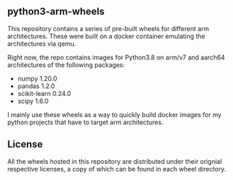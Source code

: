 ## python3-arm-wheels

This repository contains a series of pre-built wheels for different arm architectures.
These were built on a docker container emulating the architectures via qemu.

Right now, the repo contains images for Python3.8 on arm/v7 and aarch64 architectures of the following packages:
- numpy 1.20.0
- pandas 1.2.0
- scikit-learn 0.24.0
- scipy 1.6.0

I mainly use these wheels as a way to quickly build docker images for my python projects that have to target arm architectures.

## License

All the wheels hosted in this repository are distributed under their orignial respective licenses, a copy of which can be found in each wheel directory.